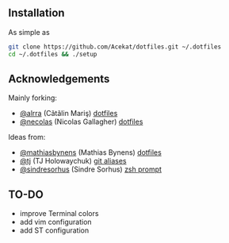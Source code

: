 Installation
------------

As simple as
```bash
git clone https://github.com/Acekat/dotfiles.git ~/.dotfiles
cd ~/.dotfiles && ./setup
```


Acknowledgements
----------------

Mainly forking:
* [@alrra](https://github.com/alrra) (Cãtãlin Mariş)
  [dotfiles](https://github.com/alrra/dotfiles)
* [@necolas](https://github.com/necolas) (Nicolas Gallagher)
  [dotfiles](https://github.com/necolas/dotfiles)

Ideas from:
* [@mathiasbynens](https://github.com/mathiasbynens) (Mathias Bynens)
  [dotfiles](https://github.com/mathiasbynens/dotfiles)
* [@tj](https://github.com/tj) (TJ Holowaychuk)
  [git aliases](http://tjholowaychuk.com/post/26904939933/git-extras-introduction-screencast)
* [@sindresorhus](https://github.com/sindresorhus) (Sindre Sorhus)
  [zsh prompt](https://github.com/sindresorhus/pure)


TO-DO
-----

* improve Terminal colors
* add vim configuration
* add ST configuration
